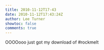 ```yaml
---
title: 2010-11-12T17-43
date: 2010-11-12T17:43:24Z
author: Lee Turner
showtoc: false
comments: true
---
```


OOOOooo just got my download of #rockmelt

